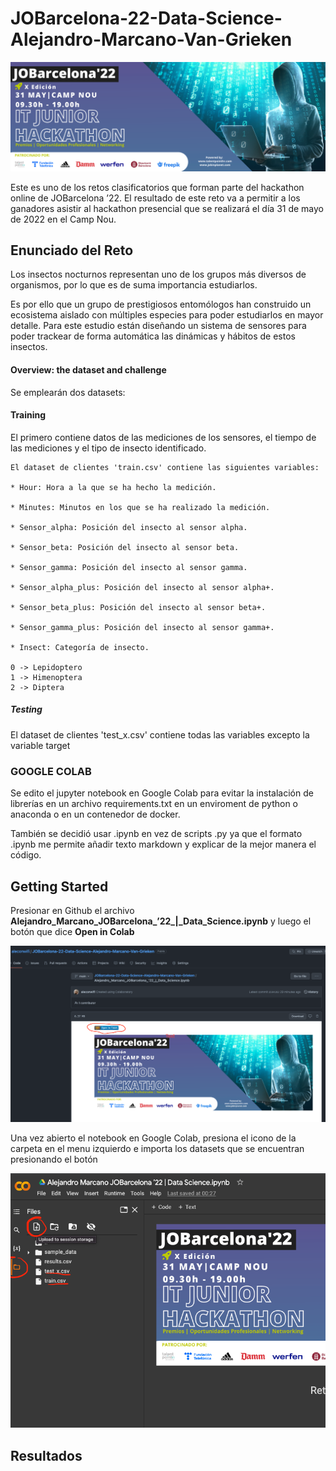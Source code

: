 # JOBarcelona-22-Data-Science-Alejandro-Marcano-Van-Grieken

![Alt Text](images/hackathon.png)

Este es uno de los retos clasificatorios que forman parte del hackathon online de JOBarcelona ’22. El resultado de este reto va a permitir a los ganadores asistir al hackathon presencial que se realizará el día 31 de mayo de 2022 en el Camp Nou.

## Enunciado del Reto


Los insectos nocturnos representan uno de los grupos más diversos de organismos, por lo que es de suma importancia estudiarlos.

Es por ello que un grupo de prestigiosos entomólogos han construido un ecosistema aislado con múltiples especies para poder estudiarlos en mayor detalle. Para este estudio están diseñando un sistema de sensores para poder trackear de forma automática las dinámicas y hábitos de estos insectos.

#### Overview: the dataset and challenge
Se emplearán dos datasets:

#### Training
El primero contiene datos de las mediciones de los sensores, el tiempo de las mediciones y el tipo de insecto identificado.

```
El dataset de clientes 'train.csv' contiene las siguientes variables:

* Hour: Hora a la que se ha hecho la medición.

* Minutes: Minutos en los que se ha realizado la medición.

* Sensor_alpha: Posición del insecto al sensor alpha.

* Sensor_beta: Posición del insecto al sensor beta.

* Sensor_gamma: Posición del insecto al sensor gamma.

* Sensor_alpha_plus: Posición del insecto al sensor alpha+.

* Sensor_beta_plus: Posición del insecto al sensor beta+.

* Sensor_gamma_plus: Posición del insecto al sensor gamma+.

* Insect: Categoría de insecto.

0 -> Lepidoptero
1 -> Himenoptera
2 -> Diptera
```

##### Testing
El dataset de clientes 'test_x.csv' contiene todas las variables excepto la variable target



### GOOGLE COLAB

Se edito el jupyter notebook en Google Colab para evitar la instalación de librerías en un archivo requirements.txt en un enviroment de python o anaconda o en un contenedor de docker. 

También se decidió usar .ipynb en vez de scripts .py ya que el formato .ipynb me permite añadir texto markdown y explicar de la mejor manera el código. 


## Getting Started
Presionar en Github el archivo **Alejandro_Marcano_JOBarcelona_’22_|_Data_Science.ipynb** y luego el botón que dice **Open in Colab**

![Alt Text](images/colab1.png)

Una vez abierto el notebook en Google Colab, presiona el icono de la carpeta en el menu izquierdo e importa los datasets que se encuentran presionando el botón

![Alt Text](images/colab2.png)

## Resultados